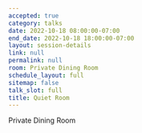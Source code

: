 ```yaml
---
accepted: true
category: talks
date: 2022-10-18 08:00:00-07:00
end_date: 2022-10-18 18:00:00-07:00
layout: session-details
link: null
permalink: null
room: Private Dining Room
schedule_layout: full
sitemap: false
talk_slot: full
title: Quiet Room
---
```


Private Dining Room
